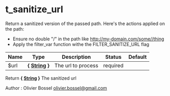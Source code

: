 # t_sanitize_url

Return a sanitized version of the passed path. Here's the actions applied on the path:
- Ensure no double "/" in the path like http://my-domain.com/some//thing
- Apply the filter_var function withe the FILTER_SANITIZE_URL flag


Name  |  Type  |  Description  |  Status  |  Default
------------  |  ------------  |  ------------  |  ------------  |  ------------
$url  |  **{ [String](http://php.net/manual/en/language.types.string.php) }**  |  The url to process  |  required  |

Return **{ [String](http://php.net/manual/en/language.types.string.php) }** The sanitized url

Author : Olivier Bossel <olivier.bossel@gmail.com>